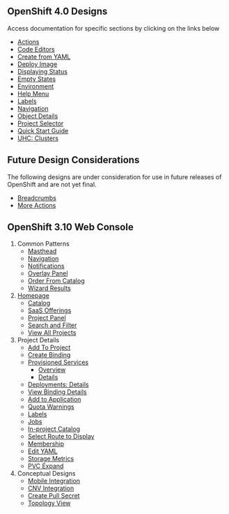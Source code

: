 ## OpenShift 4.0 Designs
Access documentation for specific sections by clicking on the links below
- [Actions](http://openshift.github.io/openshift-origin-design/web-console/4.0-designs/actions/actions)
- [Code Editors](http://openshift.github.io/openshift-origin-design/web-console/4.0-designs/code-editors/code-editors)
- [Create from YAML](http://openshift.github.io/openshift-origin-design/web-console/4.0-designs/create-from-YAML/create-from-YAML)
- [Deploy Image](http://openshift.github.io/openshift-origin-design/web-console/4.0-designs/deploy-image/deploy-image)
- [Displaying Status](http://openshift.github.io/openshift-origin-design/web-console/4.0-designs/status/status)
- [Empty States](http://openshift.github.io/openshift-origin-design/web-console/4.0-designs/empty-states/empty-states)
- [Environment](http://openshift.github.io/openshift-origin-design/web-console/4.0-designs/environment/environment)
- [Help Menu](http://openshift.github.io/openshift-origin-design/web-console/4.0-designs/help-menu/help-menu)
- [Labels](http://openshift.github.io/openshift-origin-design/web-console/4.0-designs/labels/labels)
- [Navigation](http://openshift.github.io/openshift-origin-design/web-console/4.0-designs/navigation/navigation)
- [Object Details](http://openshift.github.io/openshift-origin-design/web-console/4.0-designs/object-details/object-details)
- [Project Selector](http://openshift.github.io/openshift-origin-design/web-console/4.0-designs/project-selector/project-selector)
- [Quick Start Guide](http://openshift.github.io/openshift-origin-design/web-console/4.0-designs/quick-start-guide/quick-start-guide)
- [UHC: Clusters](http://openshift.github.io/openshift-origin-design/web-console/4.0-designs/uhc-clusters/uhc-clusters)


## Future Design Considerations
The following designs are under consideration for use in future releases of OpenShift and are not yet final.
- [Breadcrumbs](http://openshift.github.io/openshift-origin-design/web-console/futures/breadcrumbs/breadcrumbs)
- [More Actions](http://openshift.github.io/openshift-origin-design/web-console/futures/actions2/actions2)

## OpenShift 3.10 Web Console

1. Common Patterns
	- [Masthead](http://openshift.github.io/openshift-origin-design/web-console/patterns/masthead)
	- [Navigation](http://openshift.github.io/openshift-origin-design/web-console/patterns/navigation)
	- [Notifications](http://openshift.github.io/openshift-origin-design/web-console/patterns/notifications)
	- [Overlay Panel](http://openshift.github.io/openshift-origin-design/web-console/patterns/overlay-panel)
	- [Order From Catalog](http://openshift.github.io/openshift-origin-design/web-console/patterns/order-from-catalog)
	- [Wizard Results](http://openshift.github.io/openshift-origin-design/web-console/patterns/wizard-results)
1. [Homepage](http://openshift.github.io/openshift-origin-design/web-console/homepage/homepage)
	- [Catalog](http://openshift.github.io/openshift-origin-design/web-console/homepage/catalog)
	- [SaaS Offerings](http://openshift.github.io/openshift-origin-design/web-console/homepage/offerings)
	- [Project Panel](http://openshift.github.io/openshift-origin-design/web-console/homepage/project-panel)
	- [Search and Filter](http://openshift.github.io/openshift-origin-design/web-console/homepage/search-filter)
	- [View All Projects](http://openshift.github.io/openshift-origin-design/web-console/homepage/full-projects-list)
1. Project Details
	- [Add To Project](http://openshift.github.io/openshift-origin-design/web-console/project-details/add-to-project)
	- [Create Binding](http://openshift.github.io/openshift-origin-design/web-console/project-details/binding-in-project)
	- [Provisioned Services](http://openshift.github.io/openshift-origin-design/web-console/project-details/provisioned-services)
		- [Overview](http://openshift.github.io/openshift-origin-design/web-console/project-details/provisioned-services-overview)
		- [Details](http://openshift.github.io/openshift-origin-design/web-console/project-details/provisioned-service-details)
	- [Deployments: Details](http://openshift.github.io/openshift-origin-design/web-console/project-details/deployment-details)
	- [View Binding Details](http://openshift.github.io/openshift-origin-design/web-console/project-details/binding-details)
	- [Add to Application](http://openshift.github.io/openshift-origin-design/web-console/project-details/add-to-application)
	- [Quota Warnings](http://openshift.github.io/openshift-origin-design/web-console/project-details/quota-warnings)
	- [Labels](http://openshift.github.io/openshift-origin-design/web-console/project-details/labels)
	- [Jobs](http://openshift.github.io/openshift-origin-design/web-console/project-details/jobs)
	- [In-project Catalog](http://openshift.github.io/openshift-origin-design/web-console/project-details/in-project-catalog)
	- [Select Route to Display](http://openshift.github.io/openshift-origin-design/web-console/project-details/select-route)
	- [Membership](http://openshift.github.io/openshift-origin-design/web-console/project-details/membership)
	- [Edit YAML](http://openshift.github.io/openshift-origin-design/web-console/project-details/edit-yaml)
	- [Storage Metrics](http://openshift.github.io/openshift-origin-design/web-console/project-details/storage-metrics)
	- [PVC Expand](http://openshift.github.io/openshift-origin-design/web-console/project-details/pvc-expand)
1. Conceptual Designs
	- [Mobile Integration](http://openshift.github.io/openshift-origin-design/web-console/conceptual-designs/mobile)
	- [CNV Integration](http://openshift.github.io/openshift-origin-design/web-console/conceptual-designs/cnv)
	- [Create Pull Secret](http://openshift.github.io/openshift-origin-design/web-console/conceptual-designs/pull-secret)
	- [Topology View](http://openshift.github.io/openshift-origin-design/web-console/conceptual-designs/topology)
